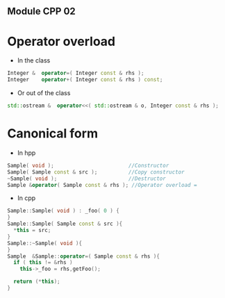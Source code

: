 ## Module CPP 02
# Operator overload

- In the class
```cpp
Integer &  operator=( Integer const & rhs );
Integer    operator+( Integer const & rhs ) const;
```

- Or out of the class
```cpp
std::ostream &  operator<<( std::ostream & o, Integer const & rhs );
```

# Canonical form

- In hpp
```hpp
Sample( void );                        //Constructor
Sample( Sample const & src );          //Copy constructor
~Sample( void );                       //Destructor
Sample &operator( Sample const & rhs ); //Operator overload =
```
- In cpp
```cpp
Sample::Sample( void ) : _foo( 0 ) {
}
Sample::Sample( Sample const & src ){
  *this = src;
}
Sample::~Sample( void ){
}
Sample  &Sample::operator=( Sample const & rhs ){
  if ( this != &rhs )
    this->_foo = rhs,getFoo();

  return (*this);
}
```

